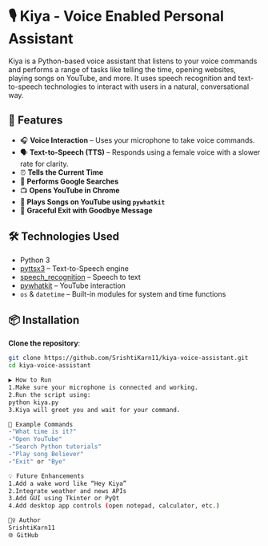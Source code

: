 # 🎙️ Kiya - Voice Enabled Personal Assistant
Kiya is a Python-based voice assistant that listens to your voice commands and performs a range of tasks like telling the time, opening websites, playing songs on YouTube, and more. It uses speech recognition and text-to-speech technologies to interact with users in a natural, conversational way.

## 🚀 Features
- 🎧 **Voice Interaction** – Uses your microphone to take voice commands.
- 🗣️ **Text-to-Speech (TTS)** – Responds using a female voice with a slower rate for clarity.
- ⏰ **Tells the Current Time**
- 🔎 **Performs Google Searches**
- 📺 **Opens YouTube in Chrome**
- 🎵 **Plays Songs on YouTube using `pywhatkit`**
- 👋 **Graceful Exit with Goodbye Message**

## 🛠️ Technologies Used
- Python 3
- [pyttsx3](https://pypi.org/project/pyttsx3/) – Text-to-Speech engine
- [speech_recognition](https://pypi.org/project/SpeechRecognition/) – Speech to text
- [pywhatkit](https://pypi.org/project/pywhatkit/) – YouTube interaction
- `os` & `datetime` – Built-in modules for system and time functions

## 📦 Installation
 **Clone the repository**:
   ```bash
   git clone https://github.com/SrishtiKarn11/kiya-voice-assistant.git
   cd kiya-voice-assistant

▶️ How to Run
1.Make sure your microphone is connected and working.
2.Run the script using:
python kiya.py
3.Kiya will greet you and wait for your command.

🎯 Example Commands
-"What time is it?"
-"Open YouTube"
-"Search Python tutorials"
-"Play song Believer"
-"Exit" or "Bye"

💡 Future Enhancements
1.Add a wake word like “Hey Kiya”
2.Integrate weather and news APIs
3.Add GUI using Tkinter or PyQt
4.Add desktop app controls (open notepad, calculator, etc.)

🙋‍♀️ Author
SrishtiKarn11
🌐 GitHub


